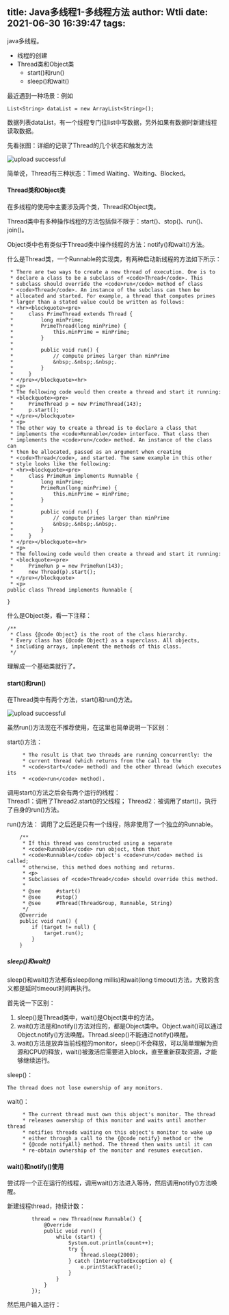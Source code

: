 title: Java多线程1-多线程方法
author: Wtli
date: 2021-06-30 16:39:47
tags:
---
java多线程。

- 线程的创建
- Thread类和Object类  
	- start()和run()
	- sleep()和wait()



<!-- more -->

最近遇到一种场景：例如  
 ```
 List<String> dataList = new ArrayList<String>();  
 ```
数据列表dataList，有一个线程专门往list中写数据，另外如果有数据时新建线程读取数据。


先看张图：详细的记录了Thread的几个状态和触发方法

![upload successful](/images/pasted-78.png)

简单说，Thread有三种状态：Timed Waiting、Waiting、Blocked。

#### Thread类和Object类

在多线程的使用中主要涉及两个类，Thread和Object类。

Thread类中有多种操作线程的方法包括但不限于：start()、stop()、run()、join()。

Object类中也有类似于Thread类中操作线程的方法：notify()和wait()方法。

什么是Thread类，一个Runnable的实现类，有两种启动新线程的方法如下所示：
```
 * There are two ways to create a new thread of execution. One is to
 * declare a class to be a subclass of <code>Thread</code>. This
 * subclass should override the <code>run</code> method of class
 * <code>Thread</code>. An instance of the subclass can then be
 * allocated and started. For example, a thread that computes primes
 * larger than a stated value could be written as follows:
 * <hr><blockquote><pre>
 *     class PrimeThread extends Thread {
 *         long minPrime;
 *         PrimeThread(long minPrime) {
 *             this.minPrime = minPrime;
 *         }
 *
 *         public void run() {
 *             // compute primes larger than minPrime
 *             &nbsp;.&nbsp;.&nbsp;.
 *         }
 *     }
 * </pre></blockquote><hr>
 * <p>
 * The following code would then create a thread and start it running:
 * <blockquote><pre>
 *     PrimeThread p = new PrimeThread(143);
 *     p.start();
 * </pre></blockquote>
 * <p>
 * The other way to create a thread is to declare a class that
 * implements the <code>Runnable</code> interface. That class then
 * implements the <code>run</code> method. An instance of the class can
 * then be allocated, passed as an argument when creating
 * <code>Thread</code>, and started. The same example in this other
 * style looks like the following:
 * <hr><blockquote><pre>
 *     class PrimeRun implements Runnable {
 *         long minPrime;
 *         PrimeRun(long minPrime) {
 *             this.minPrime = minPrime;
 *         }
 *
 *         public void run() {
 *             // compute primes larger than minPrime
 *             &nbsp;.&nbsp;.&nbsp;.
 *         }
 *     }
 * </pre></blockquote><hr>
 * <p>
 * The following code would then create a thread and start it running:
 * <blockquote><pre>
 *     PrimeRun p = new PrimeRun(143);
 *     new Thread(p).start();
 * </pre></blockquote>
 * <p>
public class Thread implements Runnable {

}
```


什么是Object类，看一下注释：

```
/**
 * Class {@code Object} is the root of the class hierarchy.
 * Every class has {@code Object} as a superclass. All objects,
 * including arrays, implement the methods of this class.
 */
```

理解成一个基础类就行了。

#### start()和run()

在Thread类中有两个方法，start()和run()方法。

![upload successful](/images/pasted-79.png)

虽然run()方法现在不推荐使用，在这里也简单说明一下区别：

start()方法：
```
     * The result is that two threads are running concurrently: the
     * current thread (which returns from the call to the
     * <code>start</code> method) and the other thread (which executes its
     * <code>run</code> method).
```
调用start()方法之后会有两个运行的线程：  
Thread1：调用了Thread2.start()的父线程；
Thread2：被调用了start()，执行了自身的run()方法。

run()方法：
调用了之后还是只有一个线程，除非使用了一个独立的Runnable。
```
    /**
     * If this thread was constructed using a separate
     * <code>Runnable</code> run object, then that
     * <code>Runnable</code> object's <code>run</code> method is called;
     * otherwise, this method does nothing and returns.
     * <p>
     * Subclasses of <code>Thread</code> should override this method.
     *
     * @see     #start()
     * @see     #stop()
     * @see     #Thread(ThreadGroup, Runnable, String)
     */
    @Override
    public void run() {
        if (target != null) {
            target.run();
        }
    }
```



##### sleep()和wait()

sleep()和wait()方法都有sleep(long millis)和wait(long timeout)方法，大致的含义都是延时timeout时间再执行。

首先说一下区别：
1. sleep()是Thread类中，wait()是Object类中的方法。
2. wait()方法是和notify()方法对应的，都是Object类中。Object.wait()可以通过Object.notify()方法唤醒。Thread.sleep()不能通过notify()唤醒。
3. wait()方法是放弃当前线程的monitor，sleep()不会释放，可以简单理解为资源和CPU的释放，wait()被激活后需要进入block，直至重新获取资源，才能够继续运行。


sleep()：
```
The thread does not lose ownership of any monitors.
```

wait()：     
```
	 * The current thread must own this object's monitor. The thread
     * releases ownership of this monitor and waits until another thread
     * notifies threads waiting on this object's monitor to wake up
     * either through a call to the {@code notify} method or the
     * {@code notifyAll} method. The thread then waits until it can
     * re-obtain ownership of the monitor and resumes execution.
```

#### wait()和notify()使用

尝试将一个正在运行的线程，调用wait()方法进入等待，然后调用notify()方法唤醒。

新建线程thread，持续计数：

```
        thread = new Thread(new Runnable() {
            @Override
            public void run() {
                while (start) {
                    System.out.println(count++);
                    try {
                        Thread.sleep(2000);
                    } catch (InterruptedException e) {
                        e.printStackTrace();
                    }
                }
            }
        });
```

然后用户输入运行：

```

```





